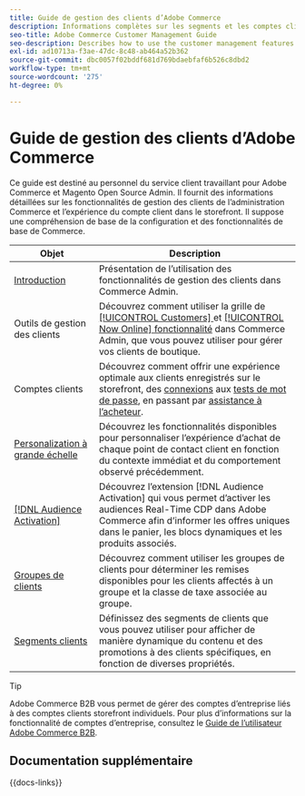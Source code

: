 ```yaml
---
title: Guide de gestion des clients d’Adobe Commerce
description: Informations complètes sur les segments et les comptes clients pour les administrateurs Adobe Commerce et Magento Open Source, y compris la configuration .
seo-title: Adobe Commerce Customer Management Guide
seo-description: Describes how to use the customer management features in Adobe Commerce or Magento Open Source.
exl-id: ad10713a-f3ae-47dc-8c48-ab464a52b362
source-git-commit: dbc0057f02bddf681d769bdaebfaf6b526c8dbd2
workflow-type: tm+mt
source-wordcount: '275'
ht-degree: 0%

---
```



# Guide de gestion des clients d’Adobe Commerce

Ce guide est destiné au personnel du service client travaillant pour Adobe Commerce et Magento Open Source Admin. Il fournit des informations détaillées sur les fonctionnalités de gestion des clients de l’administration Commerce et l’expérience du compte client dans le storefront. Il suppose une compréhension de base de la configuration et des fonctionnalités de base de Commerce.

| Objet | Description |
| ------- | ----------- |
| [Introduction](customers-introduction.md) | Présentation de l’utilisation des fonctionnalités de gestion des clients dans Commerce Admin. |
| Outils de gestion des clients | Découvrez comment utiliser la grille de [[!UICONTROL Customers] ](customers-all.md) et [[!UICONTROL Now Online] fonctionnalité](now-online.md) dans Commerce Admin, que vous pouvez utiliser pour gérer vos clients de boutique. |
| Comptes clients | Découvrez comment offrir une expérience optimale aux clients enregistrés sur le storefront, des [connexions](login-landing-page.md) aux [tests de mot de passe](password-reset.md), en passant par [assistance à l’acheteur](login-as-customer.md). |
| [Personalization à grande échelle](personalize-scale.md) | Découvrez les fonctionnalités disponibles pour personnaliser l’expérience d’achat de chaque point de contact client en fonction du contexte immédiat et du comportement observé précédemment. |
| [[!DNL Audience Activation]](audience-activation.md) | Découvrez l’extension [!DNL Audience Activation] qui vous permet d’activer les audiences Real-Time CDP dans Adobe Commerce afin d’informer les offres uniques dans le panier, les blocs dynamiques et les produits associés. |
| [Groupes de clients](customer-groups.md) | Découvrez comment utiliser les groupes de clients pour déterminer les remises disponibles pour les clients affectés à un groupe et la classe de taxe associée au groupe. |
| [Segments clients](customer-segments.md) | Définissez des segments de clients que vous pouvez utiliser pour afficher de manière dynamique du contenu et des promotions à des clients spécifiques, en fonction de diverses propriétés. |

>[!TIP]
>
>Adobe Commerce B2B vous permet de gérer des comptes d’entreprise liés à des comptes clients storefront individuels. Pour plus d’informations sur la fonctionnalité de comptes d’entreprise, consultez le [Guide de l’utilisateur Adobe Commerce B2B](../b2b/account-companies.md).

## Documentation supplémentaire

{{docs-links}}
